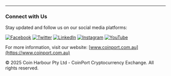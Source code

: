 ---

### Connect with Us

Stay updated and follow us on our social media platforms:

[![Facebook](https://img.shields.io/badge/Facebook-1877F2?style=for-the-badge&logo=facebook&logoColor=white)](https://www.facebook.com/CoinPortEx)
[![Twitter](https://img.shields.io/badge/Twitter-1DA1F2?style=for-the-badge&logo=twitter&logoColor=white)](https://twitter.com/CoinPortEx)
[![LinkedIn](https://img.shields.io/badge/LinkedIn-0A66C2?style=for-the-badge&logo=linkedin&logoColor=white)](https://www.linkedin.com/company/CoinPortEx)
[![Instagram](https://img.shields.io/badge/Instagram-E4405F?style=for-the-badge&logo=instagram&logoColor=white)](https://www.instagram.com/CoinPortEx)
[![YouTube](https://img.shields.io/badge/YouTube-FF0000?style=for-the-badge&logo=youtube&logoColor=white)](https://www.youtube.com/@CoinPortEx)

For more information, visit our website: [www.coinport.com.au](https://www.coinport.com.au)

© 2025 Coin Harbour Pty Ltd - CoinPort Cryptocurrency Exchange. All rights reserved.
